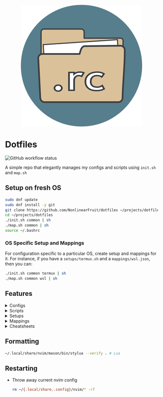
<p align="center">
  <img src=".icon.png" alt="dotfiles icon" width="400" height="400"/>
</p>

# Dotfiles

<img alt="GitHub workflow status" src="https://img.shields.io/github/actions/workflow/status/NonlinearFruit/dotfiles/ci.yml">

A simple repo that elegantly manages my configs and scripts using `init.sh` and `map.sh`

## Setup on fresh OS

```sh
sudo dnf update
sudo dnf install -y git
git clone https://github.com/NonlinearFruit/dotfiles ~/projects/dotfiles
cd ~/projects/dotfiles
./init.sh common | sh
./map.sh common | sh
source ~/.bashrc
```

### OS Specific Setup and Mappings

For configuration specific to a particular OS, create setup and mappings for it. For instance, if you have a `setups/termux.sh` and a `mappings/wsl.json`, then you can:
```sh
./init.sh common termux | sh
./map.sh common wsl | sh
```

## Features

<details><summary>Configs</summary>

The actual dotfiles for various tools

| Config |
| --- |
| bash-aliases |
| bashrc |
| firefox |
| gitconfig |
| glide |
| nvim |
| ollama |
| termux |
| tmux |
| tools |
| vimrc |
| vivaldi |
| wezterm |
| wsl |
</details>

<details><summary>Scripts</summary>

Helpful automation for various tasks

| Script | Demo |
| --- | --- |
| backup-repo |  |
| chat |  |
| clean-history |  |
| clip |  |
| cljue | [demo](.tapes/cljue.gif) |
| countdown |  |
| datediff |  |
| esv |  |
| esv-search |  |
| gdocs |  |
| highlight |  |
| ipsum |  |
| is |  |
| last-cron |  |
| llm |  |
| look-alike |  |
| lsb |  |
| matthew-henry-gate |  |
| mob |  |
| mp3 |  |
| ned |  |
| number-gossip |  |
| nvim-list-servers |  |
| nvim-plugins |  |
| nvims |  |
| passphrase |  |
| precisionvim |  |
| profile-nvim |  |
| reprint |  |
| ssh |  |
| stopwatch |  |
| sundays |  |
| tmux-clients-in-window |  |
| tmux-clones |  |
| tmux-rogues |  |
| to-me |  |
| to-vimgrep |  |
| toggle-pair |  |
| vdocs |  |
| view |  |
| who-is-smallest-of-them-all |  |
| whos-where |  |
</details>

<details><summary>Setups</summary>

Automation for initializing a fresh OS

| Setup |
| --- |
| bootstrap |
| common |
| haskell |
| nvims |
| openscad |
| termux |
| tools |
| wsl |
</details>

<details><summary>Mappings</summary>

Symlink any config file to any location

| Mapping |
| --- |
| common |
| termux |
| wsl |
</details>

<details><summary>Cheatsheets</summary>

Custom TLDR pages

| Cheatsheet |
| --- |
| bash-notes |
| cargo-watch |
| dbeaver-mongo |
| dotnet-format |
| dotnet-outdated |
| fzf-notes |
| neotest |
| neovim |
| nerd-font-symbols |
| nerd-fonts |
| netrw |
| null-ls |
| nvim-dap |
| podman-notes |
| rust-notes |
| telescope |
| tmux-notes |
| wezterm |
| winget |
| wsl2 |
</details>

## Formatting

```sh
~/.local/share/nvim/mason/bin/stylua --verify . # Lua
```

## Restarting

- Throw away current nvim config
    ```sh
    rm ~/{.local/share,.config}/nvim/* -rf
    ```
